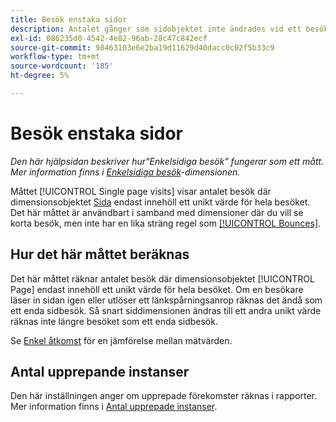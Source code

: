 ```yaml
---
title: Besök enstaka sidor
description: Antalet gånger som sidobjektet inte ändrades vid ett besök.
exl-id: 086235d0-4542-4e82-96ab-28c47c842ecf
source-git-commit: 98463103e6e2ba19d11629d40dacc0c02f5b33c9
workflow-type: tm+mt
source-wordcount: '185'
ht-degree: 5%

---
```


# Besök enstaka sidor

*Den här hjälpsidan beskriver hur&quot;Enkelsidiga besök&quot; fungerar som ett mått. Mer information finns i [Enkelsidiga besök](../dimensions/single-page-visits.md)-dimensionen.*

Måttet [!UICONTROL Single page visits] visar antalet besök där dimensionsobjektet [Sida](../dimensions/page.md) endast innehöll ett unikt värde för hela besöket. Det här måttet är användbart i samband med dimensioner där du vill se korta besök, men inte har en lika sträng regel som [[!UICONTROL Bounces]](bounces.md).

## Hur det här måttet beräknas

Det här måttet räknar antalet besök där dimensionsobjektet [!UICONTROL Page] endast innehöll ett unikt värde för hela besöket. Om en besökare läser in sidan igen eller utlöser ett länkspårningsanrop räknas det ändå som ett enda sidbesök. Så snart siddimensionen ändras till ett andra unikt värde räknas inte längre besöket som ett enda sidbesök.

Se [Enkel åtkomst](single-access.md) för en jämförelse mellan mätvärden.

## Antal upprepande instanser

Den här inställningen anger om upprepade förekomster räknas i rapporter. Mer information finns i [Antal upprepade instanser](/help/components/metrics/count-repeat-instances.md).